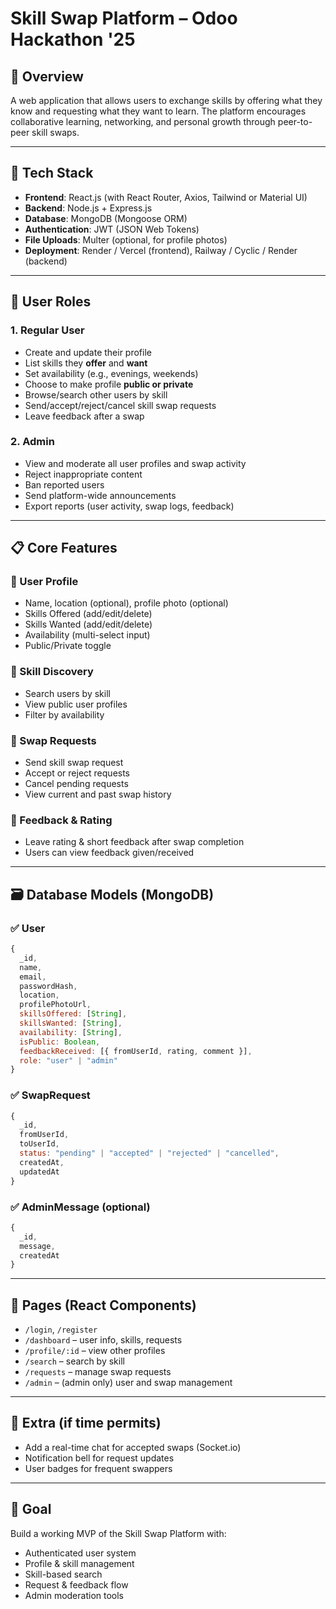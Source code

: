 
# Skill Swap Platform – Odoo Hackathon '25

## 🧠 Overview

A web application that allows users to exchange skills by offering what they know and requesting what they want to learn. The platform encourages collaborative learning, networking, and personal growth through peer-to-peer skill swaps.

---

## 🚀 Tech Stack

- **Frontend**: React.js (with React Router, Axios, Tailwind or Material UI)
- **Backend**: Node.js + Express.js
- **Database**: MongoDB (Mongoose ORM)
- **Authentication**: JWT (JSON Web Tokens)
- **File Uploads**: Multer (optional, for profile photos)
- **Deployment**: Render / Vercel (frontend), Railway / Cyclic / Render (backend)

---

## 👤 User Roles

### 1. Regular User
- Create and update their profile
- List skills they **offer** and **want**
- Set availability (e.g., evenings, weekends)
- Choose to make profile **public or private**
- Browse/search other users by skill
- Send/accept/reject/cancel skill swap requests
- Leave feedback after a swap

### 2. Admin
- View and moderate all user profiles and swap activity
- Reject inappropriate content
- Ban reported users
- Send platform-wide announcements
- Export reports (user activity, swap logs, feedback)

---

## 📋 Core Features

### 🔹 User Profile
- Name, location (optional), profile photo (optional)
- Skills Offered (add/edit/delete)
- Skills Wanted (add/edit/delete)
- Availability (multi-select input)
- Public/Private toggle

### 🔹 Skill Discovery
- Search users by skill
- View public user profiles
- Filter by availability

### 🔹 Swap Requests
- Send skill swap request
- Accept or reject requests
- Cancel pending requests
- View current and past swap history

### 🔹 Feedback & Rating
- Leave rating & short feedback after swap completion
- Users can view feedback given/received

---

## 🗃️ Database Models (MongoDB)

### ✅ User
```js
{
  _id,
  name,
  email,
  passwordHash,
  location,
  profilePhotoUrl,
  skillsOffered: [String],
  skillsWanted: [String],
  availability: [String],
  isPublic: Boolean,
  feedbackReceived: [{ fromUserId, rating, comment }],
  role: "user" | "admin"
}
```

### ✅ SwapRequest
```js
{
  _id,
  fromUserId,
  toUserId,
  status: "pending" | "accepted" | "rejected" | "cancelled",
  createdAt,
  updatedAt
}
```

### ✅ AdminMessage (optional)
```js
{
  _id,
  message,
  createdAt
}
```

---

## 📌 Pages (React Components)

- `/login`, `/register`
- `/dashboard` – user info, skills, requests
- `/profile/:id` – view other profiles
- `/search` – search by skill
- `/requests` – manage swap requests
- `/admin` – (admin only) user and swap management

---

## 🧪 Extra (if time permits)

- Add a real-time chat for accepted swaps (Socket.io)
- Notification bell for request updates
- User badges for frequent swappers

---

## 🏁 Goal

Build a working MVP of the Skill Swap Platform with:
- Authenticated user system
- Profile & skill management
- Skill-based search
- Request & feedback flow
- Admin moderation tools
